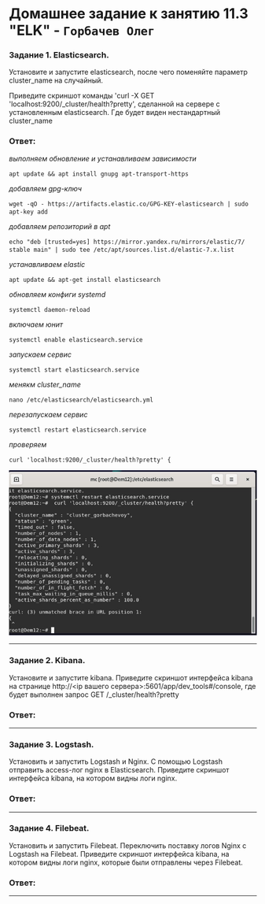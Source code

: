 # Домашнее задание к занятию 11.3 "ELK" - `Горбачев Олег`

### Задание 1. Elasticsearch.
Установите и запустите elasticsearch, после чего поменяйте параметр cluster_name на случайный.

Приведите скриншот команды 'curl -X GET 'localhost:9200/_cluster/health?pretty', сделанной на сервере с установленным elasticsearch. Где будет виден нестандартный cluster_name
### Ответ:
*выполняем обновление и устанавливаем зависимости*
```shell
apt update && apt install gnupg apt-transport-https
```
*добавляем gpg-ключ*
```shell
wget -qO - https://artifacts.elastic.co/GPG-KEY-elasticsearch | sudo apt-key add 
```
*добавляем репозиторий в apt*
```shell
echo "deb [trusted=yes] https://mirror.yandex.ru/mirrors/elastic/7/ stable main" | sudo tee /etc/apt/sources.list.d/elastic-7.x.list
```
*устанавливаем elastic*
```shell
apt update && apt-get install elasticsearch
```
*обновляем конфиги systemd*
```shell
systemctl daemon-reload 
```
*включаем юнит*
```shell
systemctl enable elasticsearch.service  
```
*запускаем сервис*
```shell
systemctl start elasticsearch.service  
```
*менякм cluster_name*
```shell
nano /etc/elasticsearch/elasticsearch.yml
```
*перезапускаем сервис*
```shell
systemctl restart elasticsearch.service  
```
*проверяем*
```shell
curl 'localhost:9200/_cluster/health?pretty' {  
```
![1-1](./11.3-1-001.jpg)

---

### Задание 2. Kibana.
Установите и запустите kibana.
Приведите скриншот интерфейса kibana на странице http://<ip вашего сервера>:5601/app/dev_tools#/console, где будет выполнен запрос GET /_cluster/health?pretty
### Ответ:

---
### Задание 3. Logstash.
Установить и запустить Logstash и Nginx. С помощью Logstash отправить access-лог nginx в Elasticsearch.
Приведите скриншот интерфейса kibana, на котором видны логи nginx.
### Ответ:

---

### Задание 4. Filebeat.
Установить и запустить Filebeat. Переключить поставку логов Nginx с Logstash на Filebeat.
Приведите скриншот интерфейса kibana, на котором видны логи nginx, которые были отправлены через Filebeat.
### Ответ:

---

